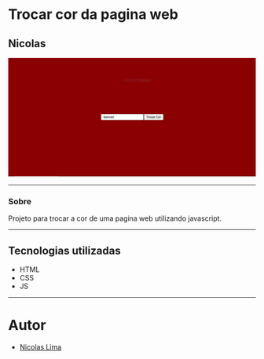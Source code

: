# Trocar cor da pagina web

## Nicolas

![](./Preview.PNG)

---
### Sobre
Projeto para trocar a cor de uma pagina web utilizando javascript.

---
## Tecnologias utilizadas
- HTML
- CSS
- JS

---
# Autor
- [Nicolas Lima](https://github.com/n1ckzao)